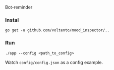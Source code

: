 Bot-reminder

### Instal
`go get -u github.com/voltento/mood_inspector/..`

### Run
`./app --config <path_to_config>`

Watch `config/config.json` as a config example.